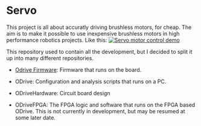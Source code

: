 # Servo
This project is all about accuratly driving brushless motors, for cheap. The aim is to make it possible to use inexpensive brushless motors in high performance robotics projects.
Like this:
[![Servo motor control demo](https://j.gifs.com/lYx7k6.gif)](https://www.youtube.com/watch?v=WT4E5nb3KtY)

This repository used to contain all the development, but I decided to split it up into many different repositories.
* [Odrive Firmware](https://github.com/madcowswe/OdriveFirmware): Firmware that runs on the board.
* ODrive: Configuration and analysis scripts that runs on a PC.
* ODriveHardware: Circuit board design

* ODriveFPGA: The FPGA logic and software that runs on the FPGA based ODrive. This is not currently in development, but may be resumed at some later date.

